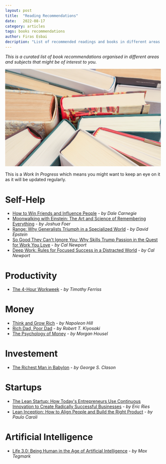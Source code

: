 ```yaml
---
layout: post
title:  "Reading Recommendations"
date:   2022-08-17
category: articles
tags: books recommendations
author: Firas Esbai
decription: "List of recommended readings and books in different areas of life and subjects"
---
```


*This is a curated list of book recommendations organised in different areas and subjects that might be of interest to you.*

![image](/assets/images/articles/13_reading_recommendations.jpg)


This is a *Work In Progress* which means you might want to keep an eye on it as it will be updated regularly. 

# Self-Help 

- [How to Win Friends and Influence People](https://amzn.to/3T75aKC) - *by Dale Carnegie*
- [Moonwalking with Einstein: The Art and Science of Remembering Everything](https://amzn.to/3yu6jlY) - *by Joshua Foer*
- [Range: Why Generalists Triumph in a Specialized World](https://amzn.to/3l1GwyL) - *by David Epstein*
- [So Good They Can't Ignore You: Why Skills Trump Passion in the Quest for Work You Love](https://amzn.to/3ZGhyE4) - *by Cal Newport*
- [Deep Work: Rules for Focused Success in a Distracted World](https://amzn.to/3JcUTbi) - *by Cal Newport*

# Productivity

- [The 4-Hour Workweek](https://amzn.to/3Fg5mlo) - *by Timothy Ferriss*

# Money

- [Think and Grow Rich](https://amzn.to/3JdIPqi) - *by Napoleon Hill*
- [Rich Dad, Poor Dad](https://amzn.to/3l3SV52) - *by Robert T. Kiyosaki*
- [The Psychology of Money](https://amzn.to/3J9hnKn) - *by Morgan Housel*

# Investement
 
- [The Richest Man in Babylon](https://amzn.to/3T76OMi) - *by  George S. Clason* 

# Startups

- [The Lean Startup: How Today's Entrepreneurs Use Continuous Innovation to Create Radically Successful Businesses](https://amzn.to/3JzL5K8) - *by Eric Ries*
- [Lean Inception: How to Align People and Build the Right Product](https://amzn.to/40hONxx) - *by Paulo Caroli* 

# Artificial Intelligence 

- [Life 3.0: Being Human in the Age of Artificial Intelligence](https://amzn.to/3ZYr9Wr) - *by Max Tegmark* 
